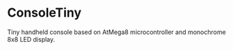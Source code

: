 ConsoleTiny
========

Tiny handheld console based on AtMega8 microcontroller and monochrome 8x8 LED display. 
